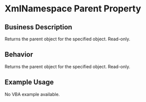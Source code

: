 # XmlNamespace Parent Property

## Business Description
Returns the parent object for the specified object. Read-only.

## Behavior
Returns the parent object for the specified object. Read-only.

## Example Usage
No VBA example available.
